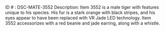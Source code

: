 ID # : DSC-MATE-3552
Description: Item 3552 is a male tiger with features unique to his species. His fur is a stark orange with black stripes, and his eyes appear to have been replaced with VR Jade LED technology. Item 3552 accessorizes with a red beanie and jade earring, along with a whistle.
